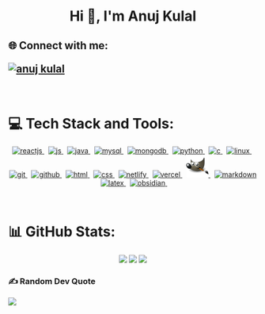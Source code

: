 
<h1 align="center">Hi 👋, I'm Anuj Kulal</h1>


## 🌐 Connect with me: <p align="left"> <a href="https://linkedin.com/in/anuj-kulal" target="blank"><img align="center" src="https://raw.githubusercontent.com/rahuldkjain/github-profile-readme-generator/master/src/images/icons/Social/linked-in-alt.svg" alt="anuj kulal" height="30" width="40" /></a>
</p>
<br>

# 💻 Tech Stack and Tools:
<p align="center"> 
<a href="#" target="_blank" rel="noreferrer"> <img src="https://skillicons.dev/icons?i=react" alt="reactjs" width="45" height="45"/> </a>&nbsp; 
<a href="#" target="_blank" rel="noreferrer"> <img src="https://skillicons.dev/icons?i=js" alt="js" width="45" height="45"/> </a>&nbsp; 
<a href="#" target="_blank" rel="noreferrer"> <img src="https://skillicons.dev/icons?i=java" alt="java" width="45" height="45"/> </a>&nbsp; 
<a href="#" target="_blank" rel="noreferrer"> <img src="https://skillicons.dev/icons?i=mysql" alt="mysql" width="45" height="45"/> </a>&nbsp; 
<a href="#" target="_blank" rel="noreferrer"> <img src="https://skillicons.dev/icons?i=mongodb" alt="mongodb" width="45" height="45"/> </a>&nbsp; 
<a href="#" target="_blank" rel="noreferrer"> <img src="https://skillicons.dev/icons?i=python" alt="python" width="45" height="45"/> </a>&nbsp; 
<a href="#" target="_blank" rel="noreferrer"> <img src="https://skillicons.dev/icons?i=c" alt="c" width="45" height="45"/> </a>&nbsp; 
<a href="#" target="_blank" rel="noreferrer"> <img src="https://skillicons.dev/icons?i=linux" alt="linux" width="45" height="45"/> </a>&nbsp; 
<a href="#" target="_blank" rel="noreferrer"> <img src="https://skillicons.dev/icons?i=git" alt="git" width="45" height="45"/> </a>&nbsp; 
<a href="#" target="_blank" rel="noreferrer"> <img src="https://skillicons.dev/icons?i=github" alt="github" width="45" height="45"/> </a>&nbsp; 
<a href="#" target="_blank" rel="noreferrer"> <img src="https://skillicons.dev/icons?i=html" alt="html" width="45" height="45"/> </a>&nbsp; 
<a href="#" target="_blank" rel="noreferrer"> <img src="https://skillicons.dev/icons?i=css" alt="css" width="45" height="45"/> </a>&nbsp; 
<a href="#" target="_blank" rel="noreferrer"> <img src="https://skillicons.dev/icons?i=netlify" alt="netlify" width="45" height="45"/> </a>&nbsp; 
<a href="#" target="_blank" rel="noreferrer"> <img src="https://skillicons.dev/icons?i=vercel" alt="vercel" width="45" height="45"/> </a>&nbsp; 
<a href="#" target="_blank" rel="noreferrer"> <img src="https://raw.githubusercontent.com/devicons/devicon/master/icons/gimp/gimp-original.svg" alt="gimp" width="45" height="45"/> </a> &nbsp;
<a href="#" target="_blank" rel="noreferrer"> <img src="https://skillicons.dev/icons?i=md&theme=light" alt="markdown" width="45" height="45"/> </a>&nbsp; 
<a href="#" target="_blank" rel="noreferrer"> <img src="https://skillicons.dev/icons?i=latex" alt="latex" width="45" height="45"/> </a>&nbsp;
<a href="#" target="_blank" rel="noreferrer"> <img src="https://skillicons.dev/icons?i=obsidian" alt="obsidian" width="45" height="45"/> </a>&nbsp; 
</p>
<br>

# 📊 GitHub Stats:
<p align="center">
  <a><img src="https://github-readme-stats.vercel.app/api?username=AnujKulal&theme=radical&hide_border=false&include_all_commits=false&count_private=false"/></a>
  <a><img src="https://github-readme-streak-stats.herokuapp.com/?user=AnujKulal&theme=radical&hide_border=false"/></a>
  <a><img src="https://github-readme-stats.vercel.app/api/top-langs/?username=AnujKulal&theme=radical&hide_border=false&include_all_commits=false&count_private=false&layout=compact"/></a>
</p>

### ✍️ Random Dev Quote
![](https://quotes-github-readme.vercel.app/api?type=horizontal&theme=radical)
